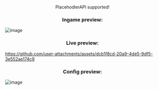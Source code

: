 <p align="center">PlacehodlerAPI supported!</p>
<h3 align="center">Ingame preview:</h3>

![image](https://github.com/user-attachments/assets/38cc6293-fc47-46f6-b3ad-c7764adc81e0)

<h3 align="center">Live preview:</h3>


https://github.com/user-attachments/assets/dcb1f8cd-20a9-4de5-9df5-3e552ae174c9


<h3 align="center">Config preview:</h3>

![image](https://github.com/user-attachments/assets/38a0f32c-a704-471d-8efa-5f3d4dfb76cb)
